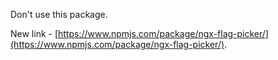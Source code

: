 Don't use this package.

New link - [https://www.npmjs.com/package/ngx-flag-picker/](https://www.npmjs.com/package/ngx-flag-picker/).